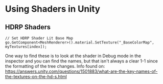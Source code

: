 # Using Shaders in Unity

## HDRP Shaders
```
// Set HDRP Shader Lit Base Map
go.GetComponent<MeshRenderer>().material.SetTexture("_BaseColorMap", myTextures[index]);
```

One way to find these is to look at the shader in Debug mode in the inspector and you can find the names, but that isn't always a clear 1-1 since the formatting of the tree changes.  Info found on: https://answers.unity.com/questions/1501883/what-are-the-key-names-of-the-textures-on-the-hd-s.html

